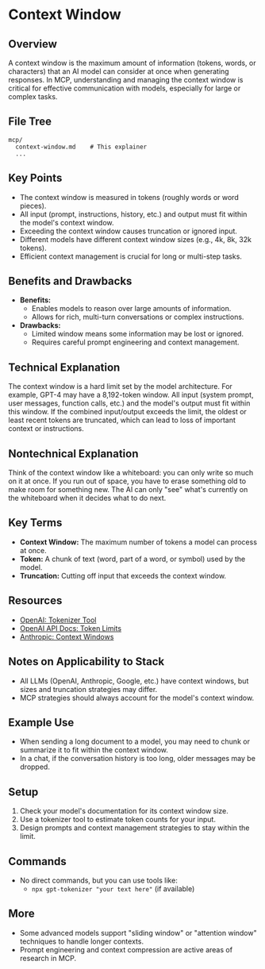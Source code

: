 # Context Window

## Overview
A context window is the maximum amount of information (tokens, words, or characters) that an AI model can consider at once when generating responses. In MCP, understanding and managing the context window is critical for effective communication with models, especially for large or complex tasks.

## File Tree
```
mcp/
  context-window.md    # This explainer
  ...
```

## Key Points
- The context window is measured in tokens (roughly words or word pieces).
- All input (prompt, instructions, history, etc.) and output must fit within the model's context window.
- Exceeding the context window causes truncation or ignored input.
- Different models have different context window sizes (e.g., 4k, 8k, 32k tokens).
- Efficient context management is crucial for long or multi-step tasks.

## Benefits and Drawbacks
- **Benefits:**
  - Enables models to reason over large amounts of information.
  - Allows for rich, multi-turn conversations or complex instructions.
- **Drawbacks:**
  - Limited window means some information may be lost or ignored.
  - Requires careful prompt engineering and context management.

## Technical Explanation
The context window is a hard limit set by the model architecture. For example, GPT-4 may have a 8,192-token window. All input (system prompt, user messages, function calls, etc.) and the model's output must fit within this window. If the combined input/output exceeds the limit, the oldest or least recent tokens are truncated, which can lead to loss of important context or instructions.

## Nontechnical Explanation
Think of the context window like a whiteboard: you can only write so much on it at once. If you run out of space, you have to erase something old to make room for something new. The AI can only "see" what's currently on the whiteboard when it decides what to do next.

## Key Terms
- **Context Window:** The maximum number of tokens a model can process at once.
- **Token:** A chunk of text (word, part of a word, or symbol) used by the model.
- **Truncation:** Cutting off input that exceeds the context window.

## Resources
- [OpenAI: Tokenizer Tool](https://platform.openai.com/tokenizer)
- [OpenAI API Docs: Token Limits](https://platform.openai.com/docs/guides/limits)
- [Anthropic: Context Windows](https://docs.anthropic.com/claude/docs/context-windows)

## Notes on Applicability to Stack
- All LLMs (OpenAI, Anthropic, Google, etc.) have context windows, but sizes and truncation strategies may differ.
- MCP strategies should always account for the model's context window.

## Example Use
- When sending a long document to a model, you may need to chunk or summarize it to fit within the context window.
- In a chat, if the conversation history is too long, older messages may be dropped.

## Setup
1. Check your model's documentation for its context window size.
2. Use a tokenizer tool to estimate token counts for your input.
3. Design prompts and context management strategies to stay within the limit.

## Commands
- No direct commands, but you can use tools like:
  - `npx gpt-tokenizer "your text here"` (if available)

## More
- Some advanced models support "sliding window" or "attention window" techniques to handle longer contexts.
- Prompt engineering and context compression are active areas of research in MCP. 